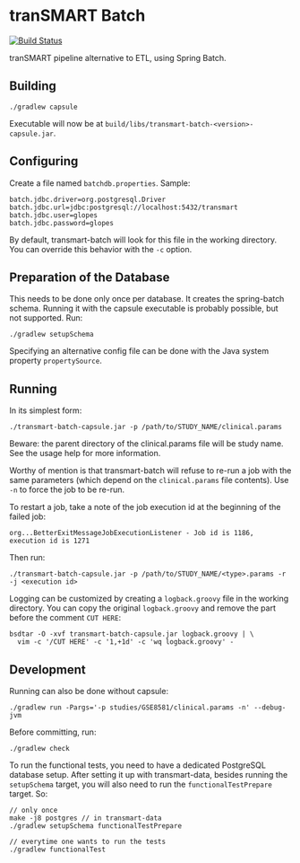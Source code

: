 tranSMART Batch
============================

[![Build Status](https://travis-ci.org/thehyve/transmart-batch.svg?branch=master)](https://travis-ci.org/thehyve/transmart-batch)

tranSMART pipeline alternative to ETL, using Spring Batch.


Building
--------

    ./gradlew capsule

Executable will now be at `build/libs/transmart-batch-<version>-capsule.jar`.

Configuring
-----------

Create a file named `batchdb.properties`. Sample:

	batch.jdbc.driver=org.postgresql.Driver
	batch.jdbc.url=jdbc:postgresql://localhost:5432/transmart
	batch.jdbc.user=glopes
	batch.jdbc.password=glopes

By default, transmart-batch will look for this file in the working directory.
You can override this behavior with the `-c` option.

Preparation of the Database
---------------------------

This needs to be done only once per database. It creates the spring-batch
schema. Running it with the capsule executable is probably possible, but not
supported. Run:

    ./gradlew setupSchema

Specifying an alternative config file can be done with the Java system property
`propertySource`.


Running
-------

In its simplest form:

    ./transmart-batch-capsule.jar -p /path/to/STUDY_NAME/clinical.params

Beware: the parent directory of the clinical.params file will be study name. See
the usage help for more information.

Worthy of mention is that transmart-batch will refuse to re-run a job with the
same parameters (which depend on the `clinical.params` file contents). Use `-n`
to force the job to be re-run.

To restart a job, take a note of the job execution id at the beginning of the
failed job:

    org...BetterExitMessageJobExecutionListener - Job id is 1186, execution id is 1271

Then run:

    ./transmart-batch-capsule.jar -p /path/to/STUDY_NAME/<type>.params -r -j <execution id>

Logging can be customized by creating a `logback.groovy` file in the working
directory. You can copy the original `logback.groovy` and remove the part before
the comment `CUT HERE`:

    bsdtar -O -xvf transmart-batch-capsule.jar logback.groovy | \
	  vim -c '/CUT HERE' -c '1,+1d' -c 'wq logback.groovy' -

Development
-----------

Running can also be done without capsule:

    ./gradlew run -Pargs='-p studies/GSE8581/clinical.params -n' --debug-jvm

Before committing, run:

    ./gradlew check

To run the functional tests, you need to have a dedicated PostgreSQL database
setup. After setting it up with transmart-data, besides running the
`setupSchema` target, you will also need to run the `functionalTestPrepare`
target. So:

    // only once
	make -j8 postgres // in transmart-data
    ./gradlew setupSchema functionalTestPrepare

	// everytime one wants to run the tests
    ./gradlew functionalTest
